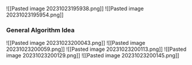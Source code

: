 ![[Pasted image 20231023195938.png]]
![[Pasted image 20231023195954.png]]

### General Algorithm Idea
![[Pasted image 20231023200043.png]]
![[Pasted image 20231023200059.png]]
![[Pasted image 20231023200113.png]]
![[Pasted image 20231023200129.png]]
![[Pasted image 20231023200145.png]]
